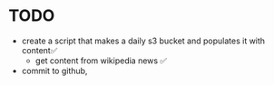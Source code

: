 # TODO
- create a script that makes a daily s3 bucket and populates it with content✅
    - get content from wikipedia news ✅
- commit to github, 